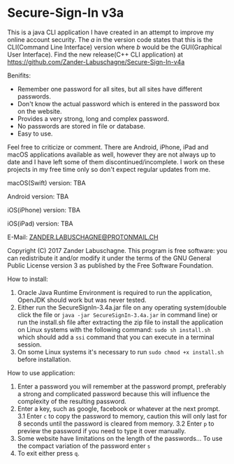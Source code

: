 # Secure-Sign-In v3a
This is a java CLI application I have created in an attempt to improve my online account security. The _a_ in the version code states that this is the CLI(Command Line Interface) version where _b_ would be the GUI(Graphical User Interface). Find the new release(C++ CLI application) at https://github.com/Zander-Labuschagne/Secure-Sign-In-v4a

Benifits:
  - Remember one password for all sites, but all sites have different passwords.
  - Don't know the actual password which is entered in the password box on the website.
  - Provides a very strong, long and complex password.
  - No passwords are stored in file or database.
  - Easy to use.
  
Feel free to criticize or comment.
There are Android, iPhone, iPad and macOS applications available as well, however they are not always up to date and I have left some of them discontinued/incomplete. I work on these projects in my free time only so don't expect regular updates from me.

macOS(Swift) version: TBA

Android version: TBA

iOS(iPhone) version: TBA

iOS(iPad) version: TBA

E-Mail: ZANDER.LABUSCHAGNE@PROTONMAIL.CH

Copyright (C) 2017 Zander Labuschagne. This program is free software: you can redistribute it and/or modify it under the terms of the GNU General Public License version 3 as published by the Free Software Foundation.

How to install:
  1. Oracle Java Runtime Environment is required to run the application, OpenJDK should work but was never tested.
  2. Either run the SecureSignIn-3.4a.jar file on any operating system(double click the file or ``java -jar SecureSignIn-3.4a.jar`` in command line) or run the install.sh file after extracting the zip file to install the application on Linux systems with the following command: ``sudo sh install.sh`` which should add a ``ssi`` command that you can execute in a terminal session.
  3. On some Linux systems it's necessary to run ``sudo chmod +x install.sh`` before installation.

How to use application:
  1. Enter a password you will remember at the password prompt, preferably a strong and complicated password because this will influence the complexity of the resulting password.
  2. Enter a key, such as google, facebook or whatever at the next prompt.
  3.1 Enter ``c`` to copy the password to memory, caution this will only last for 8 seconds until the password is cleared from memory.
  3.2 Enter ``p`` to preview the password if you need to type it over manually.
  4. Some website have limitations on the length of the passwords... To use the compact variation of the password enter ``s``
  5. To exit either press ``q``.
